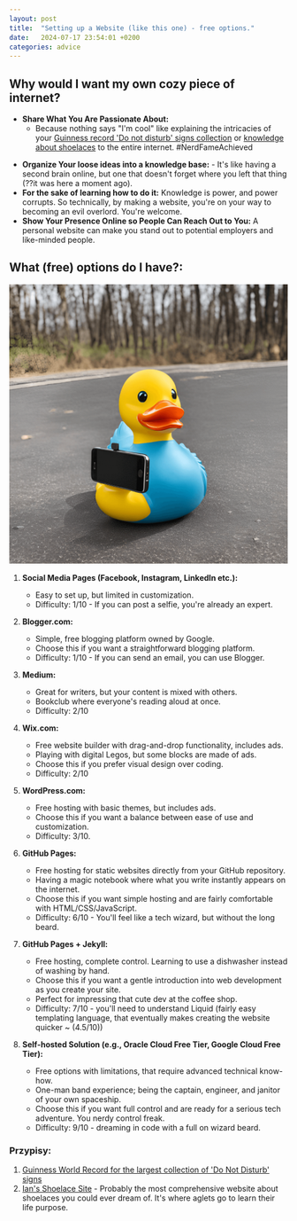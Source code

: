 ```yaml
---
layout: post
title:  "Setting up a Website (like this one) - free options."
date:   2024-07-17 23:54:01 +0200
categories: advice
---
```


## Why would I want my own cozy piece of internet?

- **Share What You Are Passionate About:** 
  - Because nothing says "I'm cool" like explaining the intricacies of your [Guinness record 'Do not disturb' signs collection][dnd-collection] or [knowledge about shoelaces][shoelace-knowledge] to the entire internet. #NerdFameAchieved

[dnd-collection]: https://www.flickr.com/photos/128930963@N05/ "Jean-François Vernetti's 'Do Not Disturb' Signs Collection"
[shoelace-knowledge]: https://www.fieggen.com/shoelace/ "Ian's Shoelace Site"

- **Organize Your loose ideas into a knowledge base:** - It's like having a second brain online, but one that doesn't forget where you left that thing (??it was here a moment ago).
- **For the sake of learning how to do it:** Knowledge is power, and power corrupts. So technically, by making a website, you're on your way to becoming an evil overlord. You're welcome.
- **Show Your Presence Online so People Can Reach Out to You:** A personal website can make you stand out to potential employers and like-minded people.

## What (free) options do I have?:

![Selfie Rubber Duck](assets/images/1Setting%20up%20a%20Website/selfieduck.png)

1. **Social Media Pages (Facebook, Instagram, LinkedIn etc.):** 
   - Easy to set up, but limited in customization.
   - Difficulty: 1/10 - If you can post a selfie, you're already an expert.

2. **Blogger.com:** 
   - Simple, free blogging platform owned by Google.
   - Choose this if you want a straightforward blogging platform.
   - Difficulty: 1/10 - If you can send an email, you can use Blogger.

3. **Medium:**
   - Great for writers, but your content is mixed with others.
   - Bookclub where everyone's reading aloud at once.
   - Difficulty: 2/10

4. **Wix.com:** 
   - Free website builder with drag-and-drop functionality, includes ads.
   - Playing with digital Legos, but some blocks are made of ads.
   - Choose this if you prefer visual design over coding.
   - Difficulty: 2/10
   
5. **WordPress.com:** 
   - Free hosting with basic themes, but includes ads.
   - Choose this if you want a balance between ease of use and customization.
   - Difficulty: 3/10.

6. **GitHub Pages:**
   - Free hosting for static websites directly from your GitHub repository.
   - Having a magic notebook where what you write instantly appears on the internet.
   - Choose this if you want simple hosting and are fairly comfortable with HTML/CSS/JavaScript.
   - Difficulty: 6/10 - You'll feel like a tech wizard, but without the long beard.

7. **GitHub Pages + Jekyll:**
   - Free hosting, complete control. Learning to use a dishwasher instead of washing by hand.
   - Choose this if you want a gentle introduction into web development as you create your site.
   - Perfect for impressing that cute dev at the coffee shop.
   - Difficulty: 7/10 - you'll need to understand Liquid (fairly easy templating language, that eventually makes creating the website quicker ~ (4.5/10))
  
8. **Self-hosted Solution (e.g., Oracle Cloud Free Tier, Google Cloud Free Tier):**
   - Free options with limitations, that require advanced technical know-how.
   - One-man band experience; being the captain, engineer, and janitor of your own spaceship.
   - Choose this if you want full control and are ready for a serious tech adventure. You nerdy control freak.
   - Difficulty: 9/10 - dreaming in code with a full on wizard beard.


### Przypisy:
1. [Guinness World Record for the largest collection of 'Do Not Disturb' signs][guinness-record]
2. [Ian's Shoelace Site][shoelace-site] - Probably the most comprehensive website about shoelaces you could ever dream of. It's where aglets go to learn their life purpose.

[guinness-record]: https://www.guinnessworldrecords.com/world-records/largest-collection-of-do-not-disturb-signs/
[shoelace-site]: https://www.fieggen.com/shoelace/grannyknot.htm